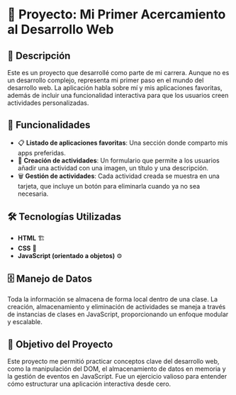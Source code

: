 # 📌 Proyecto: Mi Primer Acercamiento al Desarrollo Web

## 📝 Descripción

Este es un proyecto que desarrollé como parte de mi carrera. Aunque no es un desarrollo complejo, representa mi primer paso en el mundo del desarrollo web. La aplicación habla sobre mí y mis aplicaciones favoritas, además de incluir una funcionalidad interactiva para que los usuarios creen actividades personalizadas.

## 🚀 Funcionalidades

- 📋 **Listado de aplicaciones favoritas**: Una sección donde comparto mis apps preferidas.
- 📸 **Creación de actividades**: Un formulario que permite a los usuarios añadir una actividad con una imagen, un título y una descripción.
- 🗑️ **Gestión de actividades**: Cada actividad creada se muestra en una tarjeta, que incluye un botón para eliminarla cuando ya no sea necesaria.

## 🛠️ Tecnologías Utilizadas

- **HTML** 🏗️
- **CSS** 🎨
- **JavaScript (orientado a objetos)** ⚙️

## 🗄️ Manejo de Datos

Toda la información se almacena de forma local dentro de una clase. La creación, almacenamiento y eliminación de actividades se maneja a través de instancias de clases en JavaScript, proporcionando un enfoque modular y escalable.

## 🎯 Objetivo del Proyecto

Este proyecto me permitió practicar conceptos clave del desarrollo web, como la manipulación del DOM, el almacenamiento de datos en memoria y la gestión de eventos en JavaScript. Fue un ejercicio valioso para entender cómo estructurar una aplicación interactiva desde cero.

